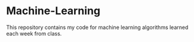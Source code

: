 # Machine-Learning
This repository contains my code for machine learning algorithms learned each week from class.

